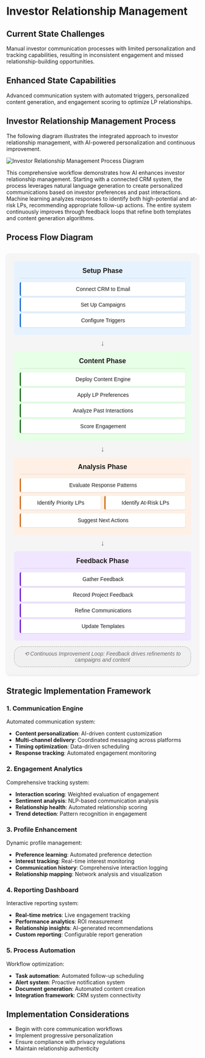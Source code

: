 # Investor Relationship Management

## Current State Challenges

Manual investor communication processes with limited personalization and tracking capabilities, resulting in inconsistent engagement and missed relationship-building opportunities.

## Enhanced State Capabilities

Advanced communication system with automated triggers, personalized content generation, and engagement scoring to optimize LP relationships.

## Investor Relationship Management Process

The following diagram illustrates the integrated approach to investor relationship management, with AI-powered personalization and continuous improvement.

<div class="diagram-container process-diagram">
  <img src="https://www.mermaidchart.com/raw/71a56c29-1afd-40da-89d5-ea32390ca290?theme=light&version=v0.1&format=svg" alt="Investor Relationship Management Process Diagram" />
</div>

This comprehensive workflow demonstrates how AI enhances investor relationship management. Starting with a connected CRM system, the process leverages natural language generation to create personalized communications based on investor preferences and past interactions. Machine learning analyzes responses to identify both high-potential and at-risk LPs, recommending appropriate follow-up actions. The entire system continuously improves through feedback loops that refine both templates and content generation algorithms.

## Process Flow Diagram

<div class="investor-process">
  <div class="process-phase setup-phase">
    <h4>Setup Phase</h4>
    <ul class="step-list">
      <li class="process-step">Connect CRM to Email</li>
      <li class="process-step">Set Up Campaigns</li>
      <li class="process-step">Configure Triggers</li>
    </ul>
  </div>
  
  <div class="phase-arrow">↓</div>
  
  <div class="process-phase content-phase">
    <h4>Content Phase</h4>
    <ul class="step-list">
      <li class="process-step">Deploy Content Engine</li>
      <li class="process-step">Apply LP Preferences</li>
      <li class="process-step">Analyze Past Interactions</li>
      <li class="process-step">Score Engagement</li>
    </ul>
  </div>
  
  <div class="phase-arrow">↓</div>
  
  <div class="process-phase analysis-phase">
    <h4>Analysis Phase</h4>
    <ul class="step-list">
      <li class="process-step">Evaluate Response Patterns</li>
      <li class="dual-steps">
        <span class="process-step small-step">Identify Priority LPs</span>
        <span class="process-step small-step">Identify At-Risk LPs</span>
      </li>
      <li class="process-step">Suggest Next Actions</li>
    </ul>
  </div>
  
  <div class="phase-arrow">↓</div>
  
  <div class="process-phase feedback-phase">
    <h4>Feedback Phase</h4>
    <ul class="step-list">
      <li class="process-step">Gather Feedback</li>
      <li class="process-step">Record Project Feedback</li>
      <li class="process-step">Refine Communications</li>
      <li class="process-step">Update Templates</li>
    </ul>
  </div>
  
  <div class="feedback-loop">⟲ Continuous Improvement Loop: Feedback drives refinements to campaigns and content</div>
</div>

<style>
.investor-process {
  max-width: 650px;
  margin: 30px auto;
  font-family: Arial, sans-serif;
  background-color: #f5f5f5;
  padding: 20px;
  border-radius: 8px;
  box-shadow: 0 2px 5px rgba(0,0,0,0.1);
}

.process-phase {
  padding: 15px;
  margin-bottom: 5px;
  border-radius: 6px;
}

.process-phase h4 {
  margin-top: 0;
  margin-bottom: 10px;
  text-align: center;
  font-size: 1.1rem;
  border-bottom: 1px solid rgba(0,0,0,0.1);
  padding-bottom: 8px;
}

.step-list {
  list-style: none;
  padding: 0;
  margin: 0;
}

.process-step {
  padding: 10px;
  margin: 5px 0;
  background-color: white;
  border-radius: 4px;
  box-shadow: 0 1px 3px rgba(0,0,0,0.1);
  text-align: center;
}

.dual-steps {
  display: flex;
  justify-content: space-between;
  gap: 10px;
}

.small-step {
  flex: 1;
  font-size: 0.9rem;
}

.phase-arrow {
  text-align: center;
  font-size: 20px;
  color: #666;
  margin: 10px 0;
}

.feedback-loop {
  text-align: center;
  margin-top: 15px;
  padding: 10px;
  background-color: #f0f0f0;
  border: 1px dashed #999;
  border-radius: 20px;
  font-style: italic;
  color: #666;
}

.setup-phase {
  background-color: #e6f3ff;
}

.setup-phase .process-step {
  border-left: 3px solid #0066cc;
}

.content-phase {
  background-color: #e6ffe6;
}

.content-phase .process-step {
  border-left: 3px solid #006600;
}

.analysis-phase {
  background-color: #fff0e6;
}

.analysis-phase .process-step {
  border-left: 3px solid #cc6600;
}

.feedback-phase {
  background-color: #f0e6ff;
}

.feedback-phase .process-step {
  border-left: 3px solid #6600cc;
}
</style>

## Strategic Implementation Framework

### 1. Communication Engine

Automated communication system:

- **Content personalization**: AI-driven content customization
- **Multi-channel delivery**: Coordinated messaging across platforms
- **Timing optimization**: Data-driven scheduling
- **Response tracking**: Automated engagement monitoring

### 2. Engagement Analytics

Comprehensive tracking system:

- **Interaction scoring**: Weighted evaluation of engagement
- **Sentiment analysis**: NLP-based communication analysis
- **Relationship health**: Automated relationship scoring
- **Trend detection**: Pattern recognition in engagement

### 3. Profile Enhancement

Dynamic profile management:

- **Preference learning**: Automated preference detection
- **Interest tracking**: Real-time interest monitoring
- **Communication history**: Comprehensive interaction logging
- **Relationship mapping**: Network analysis and visualization

### 4. Reporting Dashboard

Interactive reporting system:

- **Real-time metrics**: Live engagement tracking
- **Performance analytics**: ROI measurement
- **Relationship insights**: AI-generated recommendations
- **Custom reporting**: Configurable report generation

### 5. Process Automation

Workflow optimization:

- **Task automation**: Automated follow-up scheduling
- **Alert system**: Proactive notification system
- **Document generation**: Automated content creation
- **Integration framework**: CRM system connectivity

## Implementation Considerations

- Begin with core communication workflows
- Implement progressive personalization
- Ensure compliance with privacy regulations
- Maintain relationship authenticity